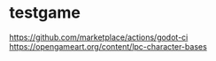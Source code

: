 # testgame

https://github.com/marketplace/actions/godot-ci
https://opengameart.org/content/lpc-character-bases